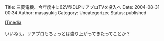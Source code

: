 Title: 三菱電機、今年度中に62V型DLPリアプロTVを投入へ
Date: 2004-08-31 00:34
Author: masayukig
Category: Uncategorized
Status: published

[ITmedia  
](http://www.itmedia.co.jp/lifestyle/articles/0408/24/news057.html)  
いいねぇ。リアプロもちょっとは盛り上がってきたってことか？
